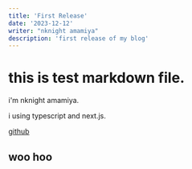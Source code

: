 ```yaml
---
title: 'First Release'
date: '2023-12-12'
writer: "nknight amamiya"
description: 'first release of my blog'
---
```


# this is test markdown file.
i'm nknight amamiya.

i using typescript and next.js.

[github](https://github.com/nknighta)

## woo hoo
